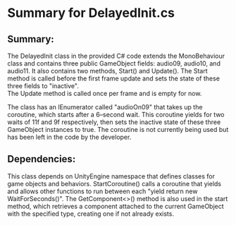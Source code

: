 # Summary for DelayedInit.cs

 Summary:
------------ 

The DelayedInit class in the provided C# code extends the MonoBehaviour class and contains three public GameObject fields: audio09, audio10, and audio11. It also contains two methods, Start() and Update(). The Start method is called before the first frame update and sets the state of these three fields to "inactive".  
The Update method is called once per frame and is empty for now. 

The class has an IEnumerator called "audioOn09" that takes up the coroutine, which starts after a 6–second wait. This coroutine yields for two waits of 11f and 9f respectively, then sets the inactive state of these three GameObject instances to true. The coroutine is not currently being used but has been left in the code by the developer.  

Dependencies:
--------------

This class depends on UnityEngine namespace that defines classes for game objects and behaviors. StartCoroutine() calls a coroutine that yields and allows other functions to run between each "yield return new WaitForSeconds()". The GetComponent<>() method is also used in the start method, which retrieves a component attached to the current GameObject with the specified type, creating one if not already exists.
 